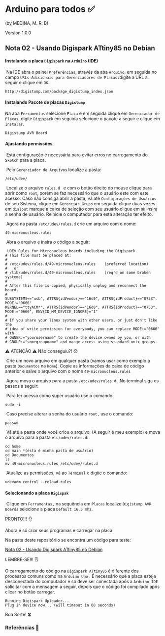 # Arduino para todos :white_check_mark:

 (by MEDINA, M. R. B)

Version 1.0.0

## Nota 02 - Usando Digispark ATtiny85 no Debian

#### Instalando a placa `Digispark` na `Arduino` (IDE)

​	Na IDE abra o painel `Preferências`, através da aba `Arquivo`, em seguida no campo `URLs Adicionais para Gerenciadores de Placas:`digite a URL a seguir e clique em `OK`.

```
http://digistump.com/package_digistump_index.json
```

#### Instalando Pacote de placas `Digistump`

Na aba `Ferramentas` selecione `Placa` e em seguida clique em `Gerenciador de Placas`, digite `Digispark`   em seguida selecione o pacote a seguir e clique em `instalar`.

```
Digistump AVR Board
```

#### Ajustando permissões

​	Está configuração é necessária para evitar erros no carregamento do `Sketch` para a placa.

​	Pelo `Gerenciador de Arquivos` localize a pasta:

```
/etc/udev/
```

​	Localize o arquivo `rules.d ` e com o botão direito do mouse clique para abrir como `root`, porém se faz necessário que o usuário este com este acesso.  Caso não consiga abrir a pasta, vá até `Configurações de Usuários` de seu Sistema, clique em `Gerenciar Grupo` em seguida clique duas vezes em `dialout` marque a caixa de seleção com seu usuário clique em `Ok` insira a senha de usuário. Reinicie o computador para está alteração ter efeito.

​	Agora na pasta `/etc/udev/rules.d` crie um arquivo com o nome:

```
49-micronucleus.rules
```

​	Abra o arquivo e insira o código a seguir:

```
 UDEV Rules for Micronucleus boards including the Digispark.
# This file must be placed at:
#
# /etc/udev/rules.d/49-micronucleus.rules    (preferred location)
#   or
# /lib/udev/rules.d/49-micronucleus.rules    (req'd on some broken systems)
#
# After this file is copied, physically unplug and reconnect the board.
#
SUBSYSTEMS=="usb", ATTRS{idVendor}=="16d0", ATTRS{idProduct}=="0753", MODE:="0666"
KERNEL=="ttyACM*", ATTRS{idVendor}=="16d0", ATTRS{idProduct}=="0753", MODE:="0666", ENV{ID_MM_DEVICE_IGNORE}="1"
#
# If you share your linux system with other users, or just don't like the
# idea of write permission for everybody, you can replace MODE:="0666" with
# OWNER:="yourusername" to create the device owned by you, or with
# GROUP:="somegroupname" and mange access using standard unix groups.
```

:warning: ATENÇÃO :warning: Não conseguiu?! :worried: 

​	Crie um novo arquivo em qualquer pasta (vamos usar como exemplo a pasta `Documentos` na `home`). Copie as informações da caixa de código anterior e salve o arquivo com o nome `49-micronucleus.rules`

​	Agora mova o arquivo para a pasta `/etc/udev/rules.d.` No terminal siga os passos a seguir:

​	Para ter acesso como super usuário use o comando:

```
sudo -i
```

​	Caso precise alterar a senha do usuário `root,` use o comando:

```
passwd
```

​	Vá até a pasta onde você criou o arquivo, (A seguir é meu exemplo) e mova o arquivo para a pasta `etc/udev/rules.d`:

```
cd home
cd main *(esta é minha pasta de usuário)
cd Documentos
ls
mv 49-micronucleus.rules /etc/udev/rules.d
```

​	Atualize as permissões, vá ao `Terminal` e digite o comando:

```
udevadm control --reload-rules
```

#### Selecionando a placa `Digispak`

​	Clique em `Ferramentas,` na sequência em  `Placas` localize `Digistump AVR Boards` selecione a placa `Default 16.5 mhz`.

PRONTO!!! :ok_hand:

Abora é só criar seus programas e carregar na placa:

Na pasta deste repositóriio se encontra um código para teste:

[Nota 02 - Usando Digispark ATtiny85 no Debian](arduino/pisca_ino/pisca_led.ino)

LEMBRE-SE!!! :spiral_notepad:

O carregamento do código na `Digispark ATtiny85` é diferente dos processos comuns como na `Arduino Uno` . É necessário que a placa esteja desconectada do computador e só deve ser conectada após a `Arduino IDE` solicitar com a mensagem a seguir, depois que o código foi compilado após clicar no botão carregar.

```
Running Digispark Uploader...
Plug in device now... (will timeout in 60 seconds)
```

Boa Sorte! :four_leaf_clover:

### Referências :book:

[Connecting and Programming Your Digispark (by pfeerick)]: http://digistump.com/wiki/digispark/tutorials/connecting

[Primeiros Passos com o Digispark ATtiny85]: https://www.robocore.net/tutoriais/primeiros-passos-digispark-attiny85
[Instalando Bibliotecas Digistump Attiny85 - Debian 9 - Part.1 (by  Thiago Ferreira da cruz)]: https://www.youtube.com/watch?v=WIGLa4vXrRs
